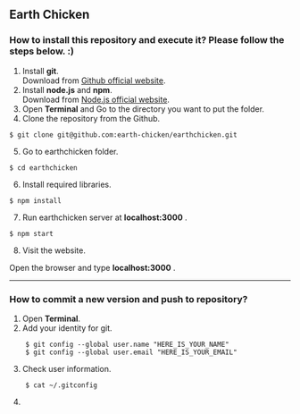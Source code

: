 ## Earth Chicken

### How to install this repository and execute it? Please follow the steps below. :)

1. Install __git__.   
Download from [Github official website](https://github.com).    
2. Install __node.js__ and __npm__.     
Download from [Node.js official website](https://nodejs.org/en/).   
3. Open __Terminal__ and Go to the directory you want to put the folder.  
4. Clone the repository from the Github.
```
$ git clone git@github.com:earth-chicken/earthchicken.git
```
5. Go to earthchicken folder.
```
$ cd earthchicken
```
6. Install required libraries.
```
$ npm install
```
7. Run earthchicken server at __localhost:3000__ . 
```
$ npm start
```
8. Visit the website.

Open the browser and type __localhost:3000__ .

---
### How to commit a new version and push to repository?

1. Open __Terminal__. 
2. Add your identity for git.
```
    $ git config --global user.name "HERE_IS_YOUR_NAME"
    $ git config --global user.email "HERE_IS_YOUR_EMAIL"
```
3. Check user information.
```
    $ cat ~/.gitconfig
```
4. 

     
